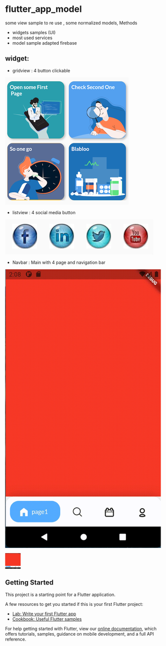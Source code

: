 # flutter_app_model

some view sample to re use , some normalized models, Methods 
- widgets samples (UI)
- most used services 
- model sample adapted firebase 


## widget:
  - gridview : 4 button clickable

![Alt text](screenshots/gridview.png)


  - listview : 4 social media button

![Alt text](screenshots/listview.png)


  - Navbar : Main with 4 page and navigation bar

![Alt text](screenshots/canva_navbar.gif)

<img src="screenshots/canva_navbar.gif" width="50" height="50"/>


## Getting Started

This project is a starting point for a Flutter application.

A few resources to get you started if this is your first Flutter project:

- [Lab: Write your first Flutter app](https://flutter.dev/docs/get-started/codelab)
- [Cookbook: Useful Flutter samples](https://flutter.dev/docs/cookbook)

For help getting started with Flutter, view our
[online documentation](https://flutter.dev/docs), which offers tutorials,
samples, guidance on mobile development, and a full API reference.

